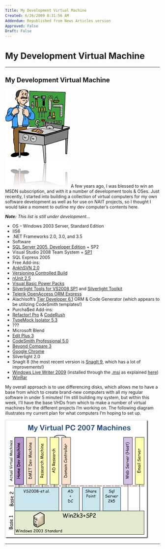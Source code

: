 ```yaml
---
Title: My Development Virtual Machine
Created: 6/26/2009 8:31:56 AM
Addendum: Republished from News Articles version
Approved: False
Draft: False
---
```

# My Development Virtual Machine

---

## My Development Virtual Machine


![Virtual Machines](images/2009/WLW-MyDevelopmentVirtualMachine_5058-Home%20Improvement%2060_3.png "Virtual Machines") A few years ago, I was blessed to win an MSDN subscription, and with it a number of development tools & OSes. Just recently, I started into building a collection of virtual computers for my own software development as well as for use on NAIT projects, so I thought I would take a moment to outline my dev computer’s contents here.



***Note:** This list is still under development…*


- OS – Windows 2003 Server, Standard Edition      
 - IIS6
 - .NET Frameworks 2.0, 3.0, and 3.5
- Software      
 - [SQL Server 2005, Developer Edition](http://www.microsoft.com/sql/prodinfo/features/compare-features.mspx?PHPSESSID=0324345d45ef1bf1f764044e03584cd0) + SP2
 - Visual Studio 2008 Team System + [SP1](http://www.microsoft.com/downloads/details.aspx?FamilyID=27673c47-b3b5-4c67-bd99-84e525b5ce61&amp;displaylang=en)
  - SQL Express 2005
  - Free Add-ins:              
   - [AnkhSVN 2.0](http://ankhsvn.open.collab.net/)
   - [Versioning Controlled Build](http://www.codeproject.com/KB/macros/versioningcontrolledbuild.aspx)
   - [nUnit 2.5](http://www.nunit.org)
   - [Visual Basic Power Packs](http://msdn.microsoft.com/en-us/vbasic/bb735936.aspx)
   - [Silverlight Tools for VS2008 SP1](http://www.microsoft.com/downloads/details.aspx?FamilyId=c22d6a7b-546f-4407-8ef6-d60c8ee221ed&amp;displaylang=en) and [Silverlight Toolkit](http://download.codeplex.com/Project/Download/FileDownload.aspx?ProjectName=Silverlight&amp;DownloadId=62368&amp;FileTime=128818992804800000&amp;Build=15036)
   - [Telerik OpenAccess ORM Express](http://www.telerik.com/products/orm.aspx)
   - Alachisoft’s [Tier Developer 6.1](http://www.alachisoft.com/tdev/index.html) ORM & Code Generator (which appears to be utilizing CodeSmith templates!)
  - Purcha$ed Add-ins:              
   - [Refactor! Pro](http://www.devexpress.com/Products/Visual_Studio_Add-in/Refactoring/index.xml) & [CodeRush](http://www.devexpress.com/Products/Visual_Studio_Add-in/Coding_Assistance/)
   - [TypeMock Isolator 5.3](http://www.typemock.com/Downloads.php)
  - ???              
   - Microsoft Blend
 - [Edit Plus 3](http://editplus.com)
 - [CodeSmith Professional 5.0](http://www.codesmithtools.com/)
 - [Beyond Compare 3](http://www.scootersoftware.com/)
 - [Google Chrome](http://www.google.com/chrome)
 - Silverlight 2.0
 - SnagIt 8 (the most recent version is [SnagIt 9](http://www.techsmith.com/screen-capture.asp), which has a lot of improvements!)
 - [Windows Live Writer 2009](http://download.live.com/writer) (installed through the [.msi](http://cid-f3d1cb89f9b6fc4f.skydrive.live.com/browse.aspx/Applications) as explained [here](http://www.newbtech.com/2009/04/windows-live-writer-2009-installing-on.html))
 - [WinRar](http://rarlabs.com/download.htm)



My overall approach is to use differencing disks, which allows me to have a base from which to create brand-new computers with all my regular software in under 5 minutes! I’m still building my system, but within this week, I’ll have the base VHDs from which to make a number of virtual machines for the different projects I’m working on. The following diagram illustrates my current plan for what computers I’m hoping to set up.



![image](images/2009/WLW-MyDevelopmentVirtualMachine_5058-image_3.png "image")


<script src="/DesktopModules/itcMetaPost/js/m.js" type="text/javascript"></script>


---

